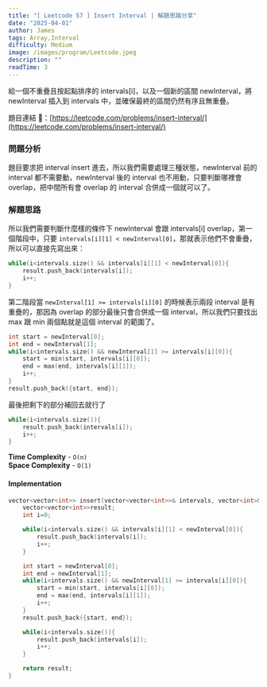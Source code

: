 ```yaml
---
title: "[ Leetcode 57 ] Insert Interval | 解題思路分享"
date: "2025-04-01"
author: James
tags: Array,Interval
difficulty: Medium
image: /images/program/Leetcode.jpeg
description: ""
readTime: 3
---
```


給一個不重疊且按起點排序的 intervals[i]，以及一個新的區間 newInterval，將 newInterval 插入到 intervals 中，並確保最終的區間仍然有序且無重疊。

題目連結 🔗：[https://leetcode.com/problems/insert-interval/](https://leetcode.com/problems/insert-interval/)

### **問題分析**

題目要求把 interval insert 進去，所以我們需要處理三種狀態，newInterval 前的 interval 都不需要動，newInterval 後的 interval 也不用動，只要判斷哪裡會 overlap，把中間所有會 overlap 的 interval 合併成一個就可以了。

### **解題思路**

所以我們需要判斷什麼樣的條件下 newInterval 會跟 intervals[i] overlap，第一個階段中，只要 `intervals[i][1] < newInterval[0]`，那就表示他們不會重疊，所以可以直接先寫出來：

```cpp
while(i<intervals.size() && intervals[i][1] < newInterval[0]){
    result.push_back(intervals[i]);
    i++;
}
```

第二階段當 `newInterval[1] >= intervals[i][0]` 的時候表示兩段 interval 是有重疊的，那因為 overlap 的部分最後只會合併成一個 interval，所以我們只要找出 max 跟 min 兩個點就是這個 interval 的範圍了。

```cpp
int start = newInterval[0];
int end = newInterval[1];
while(i<intervals.size() && newInterval[1] >= intervals[i][0]){
    start = min(start, intervals[i][0]);
    end = max(end, intervals[i][1]);
    i++;
}
result.push_back({start, end});
```

最後把剩下的部分補回去就行了

```cpp
while(i<intervals.size()){
    result.push_back(intervals[i]);
    i++;
}
```

**Time Complexity** - `O(n)`<br>
**Space Complexity** - `O(1)`

#### **Implementation**

```cpp
vector<vector<int>> insert(vector<vector<int>>& intervals, vector<int>& newInterval) {
    vector<vector<int>>result;
    int i=0;

    while(i<intervals.size() && intervals[i][1] < newInterval[0]){
        result.push_back(intervals[i]);
        i++;
    }

    int start = newInterval[0];
    int end = newInterval[1];
    while(i<intervals.size() && newInterval[1] >= intervals[i][0]){
        start = min(start, intervals[i][0]);
        end = max(end, intervals[i][1]);
        i++;
    }
    result.push_back({start, end});

    while(i<intervals.size()){
        result.push_back(intervals[i]);
        i++;
    }

    return result;
}
```
